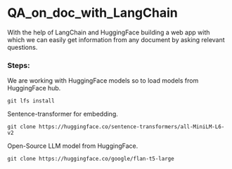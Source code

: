 # QA_on_doc_with_LangChain
With the help of LangChain and HuggingFace building a web app with which we can easily get information from any document by asking relevant questions.


### Steps:

We are working with HuggingFace models so to load models from HuggingFace hub.


```
git lfs install
```
Sentence-transformer for embedding.

```
git clone https://huggingface.co/sentence-transformers/all-MiniLM-L6-v2
```

Open-Source LLM model from HuggingFace.

```
git clone https://huggingface.co/google/flan-t5-large
```



